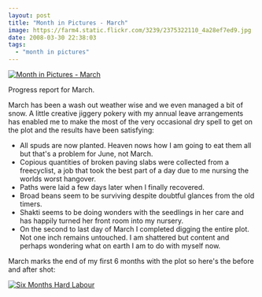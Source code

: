```yaml
---
layout: post
title: "Month in Pictures - March"
image: https://farm4.static.flickr.com/3239/2375322110_4a28ef7ed9.jpg
date: 2008-03-30 22:38:03
tags:
  - "month in pictures"
---
```


[![Month in Pictures - March](https://farm4.static.flickr.com/3239/2375322110_4a28ef7ed9.jpg)](https://www.flickr.com/photos/warriorwomen/2375322110/)

Progress report for March.

March has been a wash out weather wise and we even managed a bit of snow. A little creative jiggery pokery with my annual leave arrangements has enabled me to make the most of the very occasional dry spell to get on the plot and the results have been satisfying:

- All spuds are now planted. Heaven nows how I am going to eat them all but that's a problem for June, not March.
- Copious quantities of broken paving slabs were collected from a freecyclist, a job that took the best part of a day due to me nursing the worlds worst hangover.
- Paths were laid a few days later when I finally recovered.
- Broad beans seem to be surviving despite doubtful glances from the old timers.
- Shakti seems to be doing wonders with the seedlings in her care and has happily turned her front room into my nursery.
- On the second to last day of March I completed digging the entire plot. Not one inch remains untouched. I am shattered but content and perhaps wondering what on earth I am to do with myself now.

March marks the end of my first 6 months with the plot so here's the before and after shot:

[![Six Months Hard Labour](https://farm4.static.flickr.com/3103/2375295764_007be805a6.jpg)](https://www.flickr.com/photos/warriorwomen/2375295764/)
